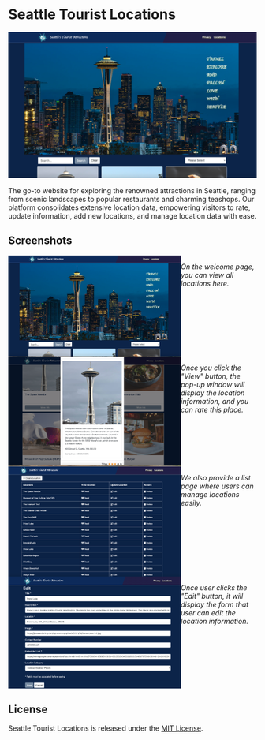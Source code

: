 # Seattle Tourist Locations

<img src="src/wwwroot/Images/home.png" alt="Home Page" width="600" />

The go-to website for exploring the renowned attractions in Seattle, ranging from scenic landscapes to popular restaurants and charming teashops. Our platform consolidates extensive location data, empowering visitors to rate, update information, add new locations, and manage location data with ease.

## Screenshots

<div style="display: flex; justify-content: center;">
    <img src="src/wwwroot/Images/home.png" alt="screenshot1" width="350" />
        <p style="font-style: italic;">On the welcome page, you can view all locations here.</p>
</div>
<div style="display: flex; justify-content: center;">
    <img src="src/wwwroot/Images/pop-up.png" alt="screenshot2" width="350" /> 
    <p style="font-style: italic;">Once you click the "View" button, the pop-up window will display the location information, and you can rate this place.</p>
</div>
<div style="display: flex; justify-content: center;">
    <img src="src/wwwroot/Images/list.png" alt="screenshot3" width="350" />
    <p style="font-style: italic;">We also provide a list page where users can manage locations easily.</p>
</div>
<div style="display: flex; justify-content: center;">
    <img src="src/wwwroot/Images/edit.png" alt="screenshot4" width="350" />
    <p style="font-style: italic;">Once user clicks the "Edit" button, it will display the form that user can edit the location information.</p>
</div>

## License

Seattle Tourist Locations is released under the [MIT License](/path/to/license).

